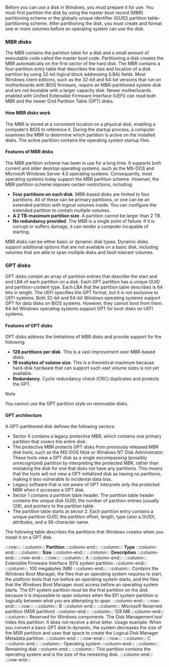 Before you can use a disk in Windows, you must prepare it for use. You must first partition the disk by using the master boot record (MBR) partitioning scheme or the globally unique identifier (GUID) partition table-partitioning scheme. After partitioning the disk, you must create and format one or more volumes before an operating system can use the disk.

### MBR disks

The MBR contains the partition table for a disk and a small amount of executable code called the master boot code. Partitioning a disk creates the MBR automatically on the first sector of the hard disk. The MBR contains a four-partition entry table that describes the size and location of a disk partition by using 32-bit logical block addressing (LBA) fields. Most Windows client editions, such as the 32-bit and 64-bit versions that run on motherboards with BIOS firmware, require an MBR-partitioned system disk and are not bootable with a larger capacity disk. Newer motherboards enabled with Unified Extensible Firmware Interface (UEFI) can read both MBR and the newer Grid Partition Table (GPT) disks.

#### How MBR disks work

The MBR is stored at a consistent location on a physical disk, enabling a computer’s BIOS to reference it. During the startup process, a computer examines the MBR to determine which partition is active on the installed disks. The active partition contains the operating system startup files.

#### Features of MBR disks

The MBR partition scheme has been in use for a long time. It supports both current and older desktop operating systems, such as the MS-DOS and Microsoft Windows Server 4.0 operating systems. Consequently, most operating systems today support the MBR partition scheme. However, the MBR partition scheme imposes certain restrictions, including:

 -  **Four partitions on each disk**. MBR-based disks are limited to four partitions. All of these can be primary partitions, or one can be an extended partition with logical volumes inside. You can configure the extended partition to contain multiple volumes.
 -  **A 2 TB-maximum partition size**. A partition cannot be larger than 2 TB.
 -  **No redundancy provided**. The MBR is a single point of failure. If it is corrupt or suffers damage, it can render a computer incapable of starting.

MBR disks can be either basic or dynamic disk types. Dynamic disks support additional options that are not available on a basic disk, including volumes that are able to span multiple disks and fault-tolerant volumes.

### GPT disks

GPT disks contain an array of partition entries that describe the start and end LBA of each partition on a disk. Each GPT partition has a unique GUID and partition-content type. Each LBA that the partition table describes is 64 bits in length. The UEFI specifies the GPT format, but it is not exclusive to UEFI systems. Both 32-bit and 64-bit Windows operating systems support GPT for data disks on BIOS systems. However, they cannot boot from them. 64-bit Windows operating systems support GPT for boot disks on UEFI systems.

#### Features of GPT disks

GPT disks address the limitations of MBR disks and provide support for the following:

 -  **128 partitions per disk**. This is a vast improvement over MBR-based disks.
 -  **18 exabytes of volume size**. This is a theoretical maximum because hard-disk hardware that can support such vast volume sizes is not yet available.
 -  **Redundancy**. Cyclic redundancy check (CRC) duplicates and protects the GPT.

> [!NOTE]
> You cannot use the GPT partition style on removable disks.

#### GPT architecture

A GPT-partitioned disk defines the following sectors:

 -  Sector 0 contains a legacy protective MBR, which contains one primary partition that covers the entire disk:
 -  The protective MBR protects GPT disks from previously released MBR disk tools, such as the MS-DOS fdisk or Windows NT Disk Administrator. These tools view a GPT disk as a single encompassing (possibly unrecognized) partition by interpreting the protected MBR, rather than mistaking the disk for one that does not have any partitions. This means that the tools will not view a GPT-initialized disk as having no partitions, making it less vulnerable to incidental data loss.
 -  Legacy software that is not aware of GPT interprets only the protected MBR when it accesses a GPT disk.
 -  Sector 1 contains a partition table header. The partition table header contains the unique disk GUID, the number of partition entries (usually 128), and pointers to the partition table.
 -  The partition table starts at sector 2. Each partition entry contains a unique partition GUID, the partition offset, length, type (also a GUID), attributes, and a 36-character name.

The following table describes the partitions that Windows creates when you install it on a GPT disk.

:::row:::
  :::column:::
    **Partition**
  :::column-end:::
  :::column:::
    **Type**
  :::column-end:::
  :::column:::
    **Size**
  :::column-end:::
  :::column:::
    **Description**
  :::column-end:::
:::row-end:::
:::row:::
  :::column:::
    A
  :::column-end:::
  :::column:::
    Extensible Firmware Interface (EFI) system partition
  :::column-end:::
  :::column:::
    100 megabytes (MB)
  :::column-end:::
  :::column:::
    Contains the Windows Boot Manager, the files that an operating system requires to start, the platform tools that run before an operating system starts, and the files that the Windows Boot Manager must access before an operating system starts. The EFI system partition must be the first partition on the disk because it is impossible to span volumes when the EFI system partition is logically between what you are attempting to span.
  :::column-end:::
:::row-end:::
:::row:::
  :::column:::
    B
  :::column-end:::
  :::column:::
    Microsoft Reserved partition (MSR partition)
  :::column-end:::
  :::column:::
    128 MB
  :::column-end:::
  :::column:::
    Reserved for Windows components. The Disk Management tool hides this partition. It does not receive a drive letter. Usage example: When you convert a basic GPT disk to dynamic, the system decreases the size of the MSR partition and uses that space to create the Logical Disk Manager Metadata partition.
  :::column-end:::
:::row-end:::
:::row:::
  :::column:::
    C
  :::column-end:::
  :::column:::
    Operating system
  :::column-end:::
  :::column:::
    Remaining disk
  :::column-end:::
  :::column:::
    This partition contains the operating system and is the size of the remaining disk.
  :::column-end:::
:::row-end:::
